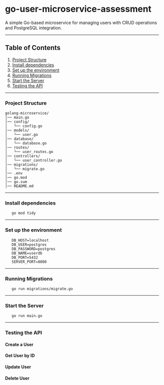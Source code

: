 # go-user-microservice-assessment
A simple Go-based microservice for managing users with CRUD operations and PostgreSQL integration.

---
## Table of Contents

1. [Project Structure](#project-structure)
2. [Install dependencies](#install-dependencies)
3. [Set up the environment](#set-up-the-environment)
4. [Running Migrations](#running-migrations)
5. [Start the Server](#start-the-server)
6. [Testing the API](#testing-the-api)

---
### Project Structure
```
golang-microservice/
│── main.go
│── config/
│   └── config.go
│── models/
│   └── user.go
│── database/
│   └── database.go
│── routes/
│   └── user_routes.go
│── controllers/
│   └── user_controller.go
│── migrations/
│   └── migrate.go
│── .env
│── go.mod
│── go.sum
│── README.md
```

---
### Install dependencies
```
   go mod tidy
```
---
### Set up the environment
```
   DB_HOST=localhost
   DB_USER=postgres
   DB_PASSWORD=postgres
   DB_NAME=userdb
   DB_PORT=5432
   SERVER_PORT=8080
```
---
### Running Migrations
```
   go run migrations/migrate.go
```
---
### Start the Server
```
   go run main.go
```
---
### Testing the API

#### Create a User


#### Get User by ID

#### Update User

#### Delete User


